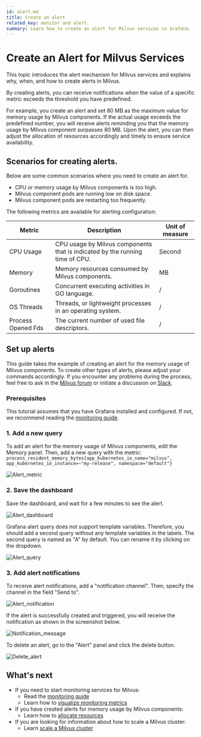 ```yaml
---
id: alert.md
title: Create an alert
related_key: monitor and alert.
summary: Learn how to create an alert for Milvus services in Grafana.
---
```


# Create an Alert for Milvus Services

This topic introduces the alert mechanism for Milvus services and explains why, when, and how to create alerts in Milvus.

By creating alerts, you can receive notifications when the value of a specific metric exceeds the threshold you have predefined. 

For example, you create an alert and set 80 MB as the maximum value for memory usage by Milvus components. If the actual usage exceeds the predefined number, you will receive alerts reminding you that the memory usage by Milvus component surpasses 80 MB. Upon the alert, you can then adjust the allocation of resources accordingly and timely to ensure service availability.

## Scenarios for creating alerts.

Below are some common scenarios where you need to create an alert for.

- CPU or memory usage by Milvus components is too high.
- Milvus component pods are running low on disk space.
- Milvus component pods are restarting too frequently.

The following metrics are available for alerting configuration:

| Metric   | Description  | Unit of measure  |
| --------  | --------- | -------------- |
| CPU Usage   | CPU usage by Milvus components that is indicated by the running time of CPU.  | Second    |
| Memory      | Memory resources consumed by Milvus components.  | MB    |
| Goroutines   | Concurrent executing activities in GO language.  |  /   |
| OS Threads   | Threads, or lightweight processes in an operating system.  |   / |
| Process Opened Fds   | The current number of used file descriptors.  | /    |

## Set up alerts
This guide takes the example of creating an alert for the memory usage of Milvus components. To create other types of alerts, please adjust your commands accordingly. If you encounter any problems during the process, feel free to ask in the [Milvus forum](https://discuss.milvus.io/) or initiate a discussion on [Slack](https://join.slack.com/t/milvusio/shared_invite/zt-e0u4qu3k-bI2GDNys3ZqX1YCJ9OM~GQ).

### Prerequisites
This tutorial assumes that you have Grafana installed and configured. If not, we recommend reading the [monitoring guide](monitor.md). 

### 1. Add a new query
To add an alert for the memory usage of Milvus components, edit the Memory panel. Then, add a new query with the metric: `process_resident_memory_bytes{app_kubernetes_io_name="milvus", app_kubernetes_io_instance=~"my-release", namespace="default"}`

![Alert_metric](../../../../assets/alert_metric.png)

### 2. Save the dashboard
Save the dashboard, and wait for a few minutes to see the alert.

![Alert_dashboard](../../../../assets/alert_dashboard.png)

Grafana alert query does not support template variables. Therefore, you should add a second query without any template variables in the labels. The second query is named as "A" by default. You can rename it by clicking on the dropdown.

![Alert_query](../../../../assets/alert_query.png)

### 3. Add alert notifications
To receive alert notifications, add a "notification channel". Then, specify the channel in the field "Send to".

![Alert_notification](../../../../assets/alert_notification.png)

If the alert is successfully created and triggered, you will receive the notification as shown in the screenshot below.

![Notification_message](../../../../assets/notification_message.png)

To delete an alert, go to the "Alert" panel and click the delete button.

![Delete_alert](../../../../assets/delete_alert.png)

## What's next

- If you need to start monitoring services for Milvus:
  - Read the [monitoring guide](monitor.md)
  - Learn how to [visualize monitoring metrics](visualize.md)
- If you have created alerts for memory usage by Milvus components:
  - Learn how to [allocate resources](allocate.md#standalone)
- If you are looking for information about how to scale a Milvus cluster:
  - Learn [scale a Milvus cluster](scaleout.md)

